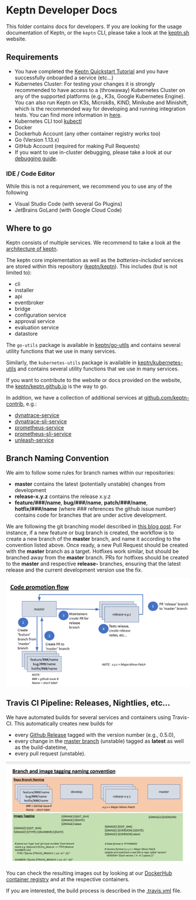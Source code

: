 # Keptn Developer Docs

This folder contains docs for developers. If you are looking for the usage documentation of Keptn, or the `keptn` CLI, 
 please take a look at the [keptn.sh](https://keptn.sh) website.

## Requirements

* You have completed the [Keptn Quickstart Tutorial](https://keptn.sh/docs/quickstart/) and you have successfully
  onboarded a service (etc...)
* Kubernetes Cluster: 
  For testing your changes it is strongly recommended to have access to a (throwaway) Kubernetes Cluster on any of the 
  supported platforms (e.g., K3s, Google Kubernetes Engine). 
  You can also run Keptn on K3s, Microk8s, KIND, Minikube and Minishift, which is the recommended way for developing and running integration tests.
  You can find more information in [here](integration_tests.md).
* Kubernetes CLI tool [kubectl](https://kubernetes.io/docs/tasks/tools/install-kubectl/)
* Docker
* Dockerhub Account (any other container registry works too)
* Go (Version 1.13.x)
* GitHub Account (required for making Pull Requests)
* If you want to use in-cluster debugging, please take a look at our [debugging guide](debugging.md).

### IDE / Code Editor

While this is not a requirement, we recommend you to use any of the following

* Visual Studio Code (with several Go Plugins)
* JetBrains GoLand (with Google Cloud Code)


## Where to go

Keptn consists of multiple services. We recommend to take a look at the 
[architecture of keptn](https://keptn.sh/docs/concepts/architecture/).

The keptn core implementation as well as the *batteries-included* services are stored within this repository 
([keptn/keptn](https://github.com/keptn/keptn)). This includes (but is not limited to):

* cli
* installer
* api
* eventbroker
* bridge
* configuration service
* approval service
* evaluation service
* datastore

The `go-utils` package is available in [keptn/go-utils](https://github.com/keptn/go-utils/) and contains several 
 utility functions that we use in many services.
 
Similarly, the `kubernetes-utils` package is available in [keptn/kubernetes-utils](https://github.com/keptn/kubernetes-utils/) and contains several 
  utility functions that we use in many services.

If you want to contribute to the website or docs provided on the website, the 
 [keptn/keptn.github.io](https://github.com/keptn/keptn.github.io/) is the way to go.

In addition, we have a collection of additional services at [github.com/keptn-contrib](https://github.com/keptn-contrib), e.g.:
* [dynatrace-service](https://github.com/keptn-contrib/dynatrace-service)
* [dynatrace-sli-service](https://github.com/keptn-contrib/dynatrace-sli-service)
* [prometheus-service](https://github.com/keptn-contrib/prometheus-service)
* [prometheus-sli-service](https://github.com/keptn-contrib/prometheus-sli-service)
* [unleash-service](https://github.com/keptn-contrib/unleash-service)


## Branch Naming Convention

We aim to follow some rules for branch names within our repositories:

* **master** contains the latest (potentially unstable) changes from development
* **release-x.y.z** contains the release x.y.z
* **feature/###/name**, **bug/###/name**, **patch/###/name**, **hotfix/###/name** (where ### references the github issue number) contains 
  code for branches that are under active development.

We are following the git branching model described in [this blog post](https://nvie.com/posts/a-successful-git-branching-model/).
For instance, if a new feature or bug branch is created, the workflow is to create a new branch of the **master** 
 branch, and  name it according to the convention listed above. Once ready, a new Pull Request should be created with 
 the **master** branch as a target. Hotfixes work similar, but should be branched away from the **master** branch. PRs
 for hotfixes should be created to the **master** and respective **release-** branches, ensuring that the latest release
 and the current development version use the fix.
  
![Branch Workflow](assets/git_branch_workflow.png "Git Branch Workflow")


## Travis CI Pipeline: Releases, Nightlies, etc...

We have automated builds for several services and containers using Travis-CI. This automatically creates new builds for

* every [Github Release](https://github.com/keptn/keptn/releases) tagged with the version number (e.g., 0.5.0),
* every change in the [master branch](https://github.com/keptn/keptn/tree/develop) (unstable) tagged as **latest** as 
  well as the build-datetime,
* every pull request (unstable).

![Image Tags](assets/image_tags.png "Image Tags")

You can check the resulting images out by looking at our [DockerHub container registry](https://hub.docker.com/u/keptn)
 and at the respective containers.

If you are interested, the build process is described in the [.travis.yml](/.travis.yml) file.
